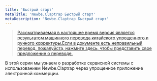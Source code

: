 ```yaml
---
title: 'Быстрый старт'
metaTitle: 'Newbe.Claptrap Быстрый старт'
metaDescription: 'Newbe.Claptrap Быстрый старт'
---
```


> [Рассматриваемая в настоящее время версия является результатом машинного перевода китайского упрощенного и ручного корректуры.Если в документе есть неправильный перевод, пожалуйста, нажмите здесь, чтобы представить свое предложение о переводе.](https://crwd.in/newbeclaptrap)

В этой серии мы узнаем о разработке сервисной системы с использованием Newbe.Claptrap через упрощенное приложение электронной коммерции.

